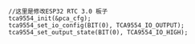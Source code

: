 ﻿    //这里是修改ESP32 RTC 3.0 板子 
    tca9554_init(&pca_cfg);
    tca9554_set_io_config(BIT(0), TCA9554_IO_OUTPUT);
    tca9554_set_output_state(BIT(0), TCA9554_IO_HIGH);